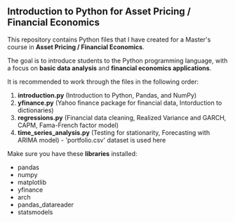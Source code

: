 ## Introduction to Python for Asset Pricing / Financial Economics

This repository contains Python files that I have created for a Master's course in **Asset Pricing / Financial Economics**.

The goal is to introduce students to the Python programming language, with a focus on **basic data analysis** and **financial economics applications**.

It is recommended to work through the files in the following order:
1. **introduction.py** (Introduction to Python, Pandas, and NumPy)
2. **yfinance.py** (Yahoo finance package for financial data, Intorduction to dictionaries)
3. **regressions.py** (Financial data cleaning, Realized Variance and GARCH, CAPM, Fama-French factor model)
4. **time_series_analysis.py** (Testing for stationarity, Forecasting with ARIMA model) - 'portfolio.csv' dataset is used here

Make sure you have these **libraries** installed:
- pandas
- numpy
- matplotlib
- yfinance
- arch
- pandas_datareader
- statsmodels
